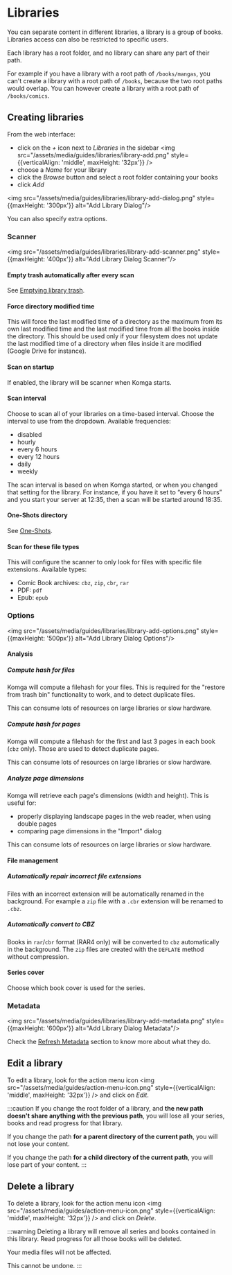 # Libraries

You can separate content in different libraries, a library is a group of books. Libraries access can also be restricted to specific users.

Each library has a root folder, and no library can share any part of their path.

For example if you have a library with a root path of `/books/mangas`, you can't create a library with a root path of `/books`, because the two root paths would overlap. You can however create a library with a root path of `/books/comics`.

## Creating libraries

From the web interface:
- click on the _+_ icon next to _Libraries_ in the sidebar <img src="/assets/media/guides/libraries/library-add.png" style={{verticalAlign: 'middle', maxHeight: '32px'}} />
- choose a _Name_ for your library
- click the _Browse_ button and select a root folder containing your books
- click _Add_

<img src="/assets/media/guides/libraries/library-add-dialog.png" style={{maxHeight: '300px'}} alt="Add Library Dialog"/>

You can also specify extra options.

### Scanner

<img src="/assets/media/guides/libraries/library-add-scanner.png" style={{maxHeight: '400px'}} alt="Add Library Dialog Scanner"/>

#### Empty trash automatically after every scan

See [Emptying library trash](/guides/trash.md#automatically-empty-trash).

#### Force directory modified time

This will force the last modified time of a directory as the maximum from its own last modified time and the last modified time from all the books inside the directory. This should be used only if your filesystem does not update the last modified time of a directory when files inside it are modified (Google Drive for instance).

#### Scan on startup

If enabled, the library will be scanner when Komga starts.

#### Scan interval

Choose to scan all of your libraries on a time-based interval. Choose the interval to use from the dropdown. Available frequencies:

- disabled
- hourly
- every 6 hours
- every 12 hours
- daily
- weekly

The scan interval is based on when Komga started, or when you changed that setting for the library. For instance, if you have it set to “every 6 hours” and you start your server at 12:35, then a scan will be started around 18:35.

#### One-Shots directory

See [One-Shots](/guides/oneshots.md).

#### Scan for these file types

This will configure the scanner to only look for files with specific file extensions. Available types:

- Comic Book archives: `cbz`, `zip`, `cbr`, `rar`
- PDF: `pdf`
- Epub: `epub`

### Options

<img src="/assets/media/guides/libraries/library-add-options.png" style={{maxHeight: '500px'}} alt="Add Library Dialog Options"/>

#### Analysis

##### Compute hash for files

Komga will compute a filehash for your files. This is required for the "restore from trash bin" functionality to work, and to detect duplicate files.

This can consume lots of resources on large libraries or slow hardware.

##### Compute hash for pages

Komga will compute a filehash for the first and last 3 pages in each book (`cbz` only). Those are used to detect duplicate pages.

This can consume lots of resources on large libraries or slow hardware.

##### Analyze page dimensions

Komga will retrieve each page's dimensions (width and height). This is useful for:
- properly displaying landscape pages in the web reader, when using double pages
- comparing page dimensions in the "Import" dialog

This can consume lots of resources on large libraries or slow hardware.

#### File management

##### Automatically repair incorrect file extensions

Files with an incorrect extension will be automatically renamed in the background. For example a `zip` file with a `.cbr` extension will be renamed to `.cbz`.

##### Automatically convert to CBZ

Books in `rar`/`cbr` format (RAR4 only) will be converted to `cbz` automatically in the background. The `zip` files are created with the `DEFLATE` method without compression.

#### Series cover

Choose which book cover is used for the series.

### Metadata

<img src="/assets/media/guides/libraries/library-add-metadata.png" style={{maxHeight: '600px'}} alt="Add Library Dialog Metadata"/>

Check the [Refresh Metadata](/guides/scan-analysis-refresh.md#refresh-metadata) section to know more about what they do.

## Edit a library

To edit a library, look for the action menu icon <img src="/assets/media/guides/action-menu-icon.png" style={{verticalAlign: 'middle', maxHeight: '32px'}} /> and click on _Edit_.

:::caution
If you change the root folder of a library, and __the new path doesn't share anything with the previous path__, you will lose all your series, books and read progress for that library.

If you change the path __for a parent directory of the current path__, you will not lose your content.

If you change the path __for a child directory of the current path__, you will lose part of your content.
:::

## Delete a library

To delete a library, look for the action menu icon <img src="/assets/media/guides/action-menu-icon.png" style={{verticalAlign: 'middle', maxHeight: '32px'}} /> and click on _Delete_.

:::warning
Deleting a library will remove all series and books contained in this library. Read progress for all those books will be deleted.

Your media files will not be affected.

This cannot be undone.
:::